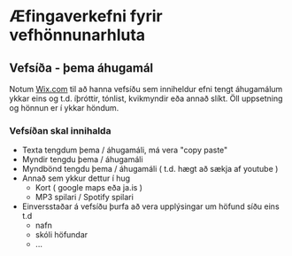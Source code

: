 # Æfingaverkefni fyrir vefhönnunarhluta
## Vefsíða - þema áhugamál
Notum [Wix.com](http://wix.com) til að hanna vefsíðu sem inniheldur efni tengt áhugamálum ykkar eins og t.d. íþróttir, tónlist, kvikmyndir eða annað slíkt.  Öll uppsetning og hönnun er í ykkar höndum. 

### Vefsíðan skal innihalda
- Texta tengdum þema / áhugamáli, má vera "copy paste"
- Myndir tengdu þema / áhugamáli
- Myndbönd tengdu þema / áhugamáli ( t.d. hægt að sækja af youtube )
- Annað sem ykkur dettur í hug
  - Kort ( google maps eða ja.is )
  - MP3 spilari / Spotify spilari
- Einversstaðar á vefsíðu þurfa að vera upplýsingar um höfund síðu eins t.d
  - nafn
  - skóli höfundar
  - ...
  
